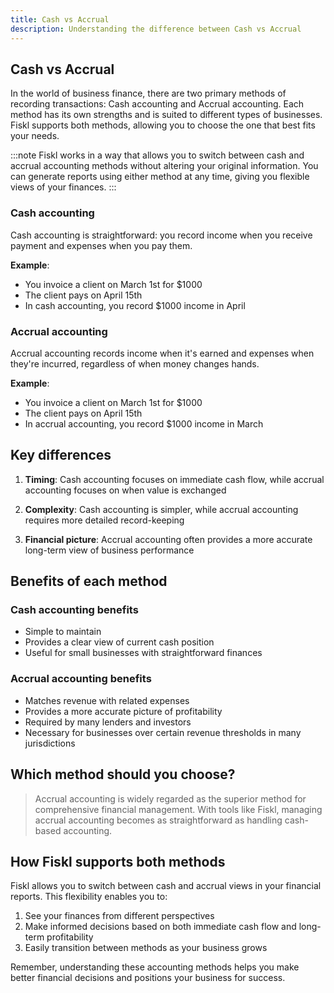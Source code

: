 ```yaml
---
title: Cash vs Accrual
description: Understanding the difference between Cash vs Accrual
---
```



## Cash vs Accrual

In the world of business finance, there are two primary methods of recording transactions: Cash accounting and Accrual accounting. Each method has its own strengths and is suited to different types of businesses. Fiskl supports both methods, allowing you to choose the one that best fits your needs.

:::note
Fiskl works in a way that allows you to switch between cash and accrual accounting methods without altering your original information. You can generate reports using either method at any time, giving you flexible views of your finances.
:::

### Cash accounting

Cash accounting is straightforward: you record income when you receive payment and expenses when you pay them.

**Example**:

- You invoice a client on March 1st for $1000
- The client pays on April 15th
- In cash accounting, you record $1000 income in April

### Accrual accounting

Accrual accounting records income when it's earned and expenses when they're incurred, regardless of when money changes hands.

**Example**:

- You invoice a client on March 1st for $1000
- The client pays on April 15th
- In accrual accounting, you record $1000 income in March

## Key differences

1. **Timing**: Cash accounting focuses on immediate cash flow, while accrual accounting focuses on when value is exchanged

2. **Complexity**: Cash accounting is simpler, while accrual accounting requires more detailed record-keeping

3. **Financial picture**: Accrual accounting often provides a more accurate long-term view of business performance

## Benefits of each method

### Cash accounting benefits

- Simple to maintain
- Provides a clear view of current cash position
- Useful for small businesses with straightforward finances

### Accrual accounting benefits

- Matches revenue with related expenses
- Provides a more accurate picture of profitability
- Required by many lenders and investors
- Necessary for businesses over certain revenue thresholds in many jurisdictions

## Which method should you choose?

> Accrual accounting is widely regarded as the superior method for comprehensive financial management. With tools like Fiskl, managing accrual accounting becomes as straightforward as handling cash-based accounting.

## How Fiskl supports both methods

Fiskl allows you to switch between cash and accrual views in your financial reports. This flexibility enables you to:

1. See your finances from different perspectives
2. Make informed decisions based on both immediate cash flow and long-term profitability
3. Easily transition between methods as your business grows

Remember, understanding these accounting methods helps you make better financial decisions and positions your business for success.